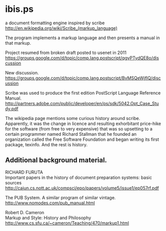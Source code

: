 # ibis.ps
a document formatting engine inspired by scribe
http://en.wikipedia.org/wiki/Scribe_(markup_language)

The program implements a markup language and then presents a manual in that markup.

Project resumed from broken draft posted to usenet in 2011
https://groups.google.com/d/topic/comp.lang.postscript/qgyPTydQE8o/discussion

New discussion.
https://groups.google.com/d/topic/comp.lang.postscript/BvMSQeWjflQ/discussion

Scribe was used to produce the first edition PostScript Language Reference Manual.
http://partners.adobe.com/public/developer/en/ps/sdk/5042.Opt_Case_Study.pdf

The wikipedia page mentions some curious history around scribe.
Apparently, it was the change in licence and resulting exhorbitant price-hike for the software
(from free to very expensive) that was so upsetting to a certain programmer named
Richard Stallman that he founded an organization called the Free Software Foundation
and began writing its first package, texinfo.
And the rest is history.

## Additional background material.  
RICHARD FURUTA  
Important papers in the history of document preparation systems: basic sources  
http://cajun.cs.nott.ac.uk/compsci/epo/papers/volume5/issue1/ep057rf.pdf

The PUB System. A similar program of similar vintage.  
http://www.nomodes.com/pub_manual.html

Robert D. Cameron  
Markup and Style: History and Philosophy  
http://www.cs.sfu.ca/~cameron/Teaching/470/markup1.html

